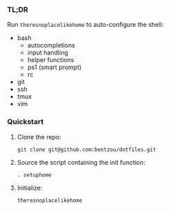 ### TL;DR
Run `theresnoplacelikehome` to auto-configure the shell:
- bash
  - autocompletions
  - input handling
  - helper functions
  - ps1 (smart prompt)
  - rc
- git
- ssh
- tmux
- vim


### Quickstart
1. Clone the repo:

   ```git clone git@github.com:bentzou/dotfiles.git```

3. Source the script containing the init function:

   `. setuphome`
   
5. Initialize:

   `theresnoplacelikehome`
